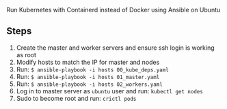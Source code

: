 Run Kubernetes with Containerd instead of Docker using Ansible on Ubuntu

## Steps
1. Create the master and worker servers and ensure ssh login is working as root
2. Modify hosts to match the IP for master and nodes
3. Run: `$ ansible-playbook -i hosts 00_kube_deps.yaml`
4. Run: `$ ansible-playbook -i hosts 01_master.yaml`
5. Run: `$ ansible-playbook -i hosts 02_workers.yaml`
6. Log in to master server as `ubuntu` user and run: `kubectl get nodes`
7. Sudo to become root and run: `crictl pods`
